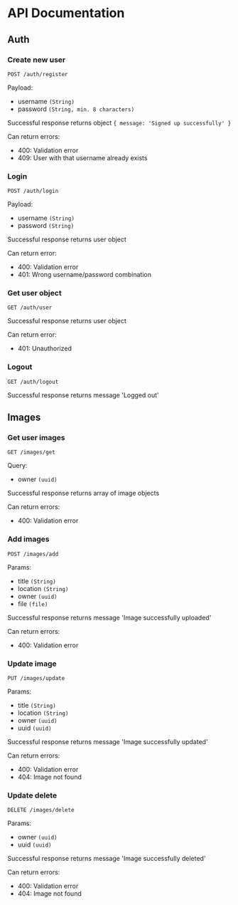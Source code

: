 # API Documentation

## Auth

### Create new user

`POST /auth/register`

Payload:

* username `(String)`
* password `(String, min. 8 characters)`

Successful response returns object `{ message: 'Signed up successfully' }`

Can return errors:
* 400: Validation error
* 409: User with that username already exists

### Login

`POST /auth/login`

Payload:

* username `(String)`
* password `(String)`

Successful response returns user object

Can return error:
* 400: Validation error
* 401: Wrong username/password combination

### Get user object

`GET /auth/user`

Successful response returns user object

Can return error:
* 401: Unauthorized

### Logout

`GET /auth/logout`

Successful response returns message 'Logged out'


## Images

### Get user images

`GET /images/get`

Query:

* owner `(uuid)`

Successful response returns array of image objects

Can return errors:
* 400: Validation error

### Add images

`POST /images/add`

Params:

* title `(String)`
* location `(String)`
* owner `(uuid)`
* file `(file)`

Successful response returns message 'Image successfully uploaded'

Can return errors:
* 400: Validation error

### Update image

`PUT /images/update`

Params:

* title `(String)`
* location `(String)`
* owner `(uuid)`
* uuid `(uuid)`

Successful response returns message 'Image successfully updated'

Can return errors:
* 400: Validation error
* 404: Image not found

### Update delete

`DELETE /images/delete`

Params:

* owner `(uuid)`
* uuid `(uuid)`

Successful response returns message 'Image successfully deleted'

Can return errors:
* 400: Validation error
* 404: Image not found
